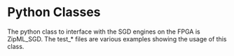 # Python Classes

The python class to interface with the SGD engines on the FPGA is ZipML_SGD. The test_* files are various examples showing the usage of this class.